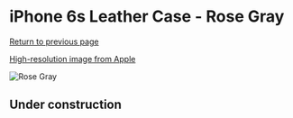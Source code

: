 # iPhone 6s Leather Case - Rose Gray

[Return to previous page](/iphone_6)

[High-resolution image from Apple](https://store.storeimages.cdn-apple.com/8756/as-images.apple.com/is/MKXV2?wid=4500&hei=4500&fmt=png)

<div style="width: 512px"><img src="/almost_uncompressed/MKXV2.webp" alt="Rose Gray"></div>

## Under construction
